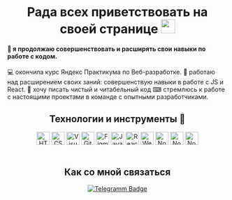 
<h1 align="center">Рада всех приветствовать на своей странице  
<img src="https://github.com/blackcater/blackcater/raw/main/images/Hi.gif" height="32"/></h1>


<h4 margin-left:250px>🔎 я продолжаю совершенствовать и расширять свои навыки по работе с кодом.</h4>
💻 окончила курс Яндекс Практикума по Веб-разработке. 
💼 работаю над расширением своих заний: совершенствую навыки в работе с JS и React.
🤗 хочу писать чистый и читабельный код
⌨ стремлюсь к работе с настоящими проектами в команде с опытными разработчиками.

  
<br>
<h2 align="center">Технологии и инструменты 🔧</h2> 

<div align="center">
<img   alt ='HTML' width ='30px' src ='https://upload.wikimedia.org/wikipedia/commons/thumb/3/38/HTML5_Badge.svg/1024px-HTML5_Badge.svg.png'>
<img   alt ='CSS' width ='30px' src ='https://cdn.pixabay.com/photo/2016/11/19/23/00/css3-1841590_1280.png'>
<img   alt ='VisualStudioCode' width ='30px' src ='https://miro.medium.com/max/1200/1*AmHbL-hnvRD6JJGruVu64A.png'>
<img   alt ='GitHub' width ='30px' src ='https://avatars.mds.yandex.net/i?id=ee4313d305f77272934966bbb7fff6b3-5507408-images-thumbs&n=13'>
<img   alt ='Figma' width ='30px' src ='https://camo.githubusercontent.com/e228fb3f80e8c19d478460aed0a4562c76b1363a4d33bba2f75e1914fb4dae48/68747470733a2f2f342e62702e626c6f6773706f742e636f6d2f2d4c694a5a35493845374b382f5849655f47654935676c492f41414141414141414975772f34417775386a3872305038544b42587a797879736c484566706c4f6c4b392d3651434b34424741595943772f73313630302f69636f6e2532426669676d61253242766563746f722e706e67'>
<img   alt ='JavaScript' width ='30px' src ='https://www.cischool.ru/wp-content/uploads/2021/04/Depositphotos_41138921_l-2015.jpg'>
<img   alt ='React' width ='30px' src ='https://magantigroupllc.com/images/tech-logos/react-native.png'>
<img   alt ='Webpack' width ='30px' src ='https://depix.ru/uploads/Page/246/webpack.svg'>
<img   alt ='Node' width ='30px' src ='https://green-api.com/integrations/img/nodejs.png'>
<img   alt ='Node' width ='30px' src ='https://www.nesabamedia.com/wp-content/uploads/2018/12/Postman-Logo-1.png'> 
<img   alt ='Node' width ='30px' src ='https://w1.pngwing.com/pngs/711/379/png-transparent-green-grass-mongodb-database-documentoriented-database-dashboard-nosql-bson-javascript-thumbnail.png'>
  </div>
 

<br>
<h2 align="center">Как со мной связаться</h2>

<div id="badges" align="center">
  <a href="https://t.me/Axineymis">
    <img src="https://img.shields.io/badge/Telegramm-blue?style=for-the-badge&logo=telegramm&logoColor=white" alt="Telegramm Badge"/>
  </a>
</div>

